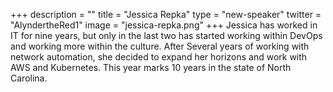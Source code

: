 +++
description = ""
title = "Jessica Repka"
type = "new-speaker"
twitter = "AlyndertheRed1"
image = "jessica-repka.png"
+++
Jessica has worked in IT for nine years, but only in the last two has started working within DevOps and working more within the culture. After Several years of working with network automation, she decided to expand her horizons and work with AWS and Kubernetes. This year marks 10 years in the state of North Carolina.